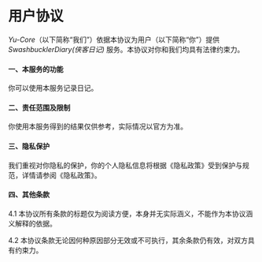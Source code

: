 ﻿# 用户协议

_Yu-Core_（以下简称“我们”）依据本协议为用户（以下简称“你”）提供 _SwashbucklerDiary(侠客日记)_ 服务。本协议对你和我们均具有法律约束力。

#### 一、本服务的功能

你可以使用本服务记录日记。

#### 二、责任范围及限制

你使用本服务得到的结果仅供参考，实际情况以官方为准。

#### 三、隐私保护

我们重视对你隐私的保护，你的个人隐私信息将根据《隐私政策》受到保护与规范，详情请参阅《隐私政策》。

#### 四、其他条款

4.1 本协议所有条款的标题仅为阅读方便，本身并无实际涵义，不能作为本协议涵义解释的依据。

4.2 本协议条款无论因何种原因部分无效或不可执行，其余条款仍有效，对双方具有约束力。
